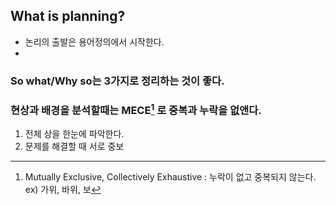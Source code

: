 ## What is planning?
- 논리의 출발은 용어정의에서 시작한다.
- 
### So what/Why so는 3가지로 정리하는 것이 좋다.
### 현상과 배경을 분석할때는 MECE[^1] 로 중복과 누락을 없앤다.
1. 전체 상을 한눈에 파악한다.
2. 문제를 해결할 때 서로 중보










[^1]: Mutually Exclusive, Collectively Exhaustive : 누락이 없고 중복되지 않는다. ex) 가위, 바위, 보
<!--stackedit_data:
eyJoaXN0b3J5IjpbNjU4ODAxMTExLC0yMDg4NzQ2NjEyXX0=
-->